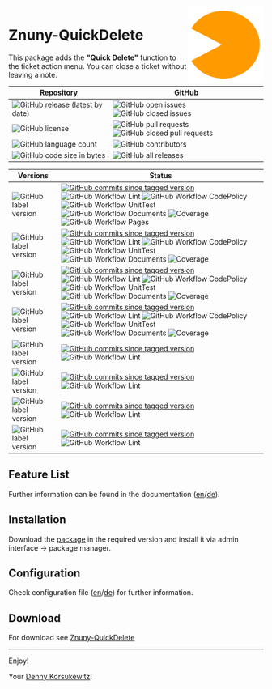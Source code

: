 <img align="right" width="150" height="150" src="doc/images/icon.png">

# Znuny-QuickDelete

This package adds the **"Quick Delete"** function to the ticket action menu.
You can close a ticket without leaving a note.

| Repository | GitHub |
| ------ | ------ |
|  ![GitHub release (latest by date)](https://img.shields.io/github/v/release/dennykorsukewitz/Znuny-QuickDelete) | ![GitHub open issues](https://img.shields.io/github/issues/dennykorsukewitz/Znuny-QuickDelete) ![GitHub closed issues](https://img.shields.io/github/issues-closed/dennykorsukewitz/Znuny-QuickDelete?color=#44CC44) |
|  ![GitHub license](https://img.shields.io/github/license/dennykorsukewitz/Znuny-QuickDelete) | ![GitHub pull requests](https://img.shields.io/github/issues-pr/dennykorsukewitz/Znuny-QuickDelete?label=PR) ![GitHub closed pull requests](https://img.shields.io/github/issues-pr-closed/dennykorsukewitz/Znuny-QuickDelete?color=g&label=PR) |
|  ![GitHub language count](https://img.shields.io/github/languages/count/dennykorsukewitz/Znuny-QuickDelete?style=flat&label=language)  | ![GitHub contributors](https://img.shields.io/github/contributors/dennykorsukewitz/Znuny-QuickDelete) |
|   ![GitHub code size in bytes](https://img.shields.io/github/languages/code-size/dennykorsukewitz/Znuny-QuickDelete) | ![GitHub all releases](https://img.shields.io/github/downloads/dennykorsukewitz/Znuny-QuickDelete/total?style=flat) |

| Versions | Status |
| ------ | ------ |
| ![GitHub label version](https://img.shields.io/github/labels/dennykorsukewitz/dennykorsukewitz/dev) | [![GitHub commits since tagged version](https://img.shields.io/github/commits-since/dennykorsukewitz/Znuny-QuickDelete/7.0.1/rel-7_0)](https://github.com/dennykorsukewitz/Znuny-QuickDelete/compare/7.0.1...rel-7_0) ![GitHub Workflow Lint](https://github.com/dennykorsukewitz/Znuny-QuickDelete/actions/workflows/lint.yml/badge.svg?branch=dev&style=flat&label=Lint) ![GitHub Workflow CodePolicy](https://github.com/dennykorsukewitz/Znuny-QuickDelete/actions/workflows/codepolicy.yml/badge.svg?branch=dev&style=flat&label=CodePolicy) ![GitHub Workflow UnitTest](https://github.com/dennykorsukewitz/Znuny-QuickDelete/actions/workflows/unittest.yml/badge.svg?branch=dev&style=flat&label=UnitTest) ![GitHub Workflow Documents](https://github.com/dennykorsukewitz/Znuny-QuickDelete/actions/workflows/documents.yml/badge.svg?branch=dev&style=flat&label=Documents) ![Coverage](https://img.shields.io/endpoint?url=https%3A%2F%2Fgist.githubusercontent.com%2Fdennykorsukewitz%2Fe2729bfd9b81d9c032ded617a3f924e7%2Fraw%2F66bfd3e5e6f97c2c341274ffb934d4791ad9cd02%2FZnuny-QuickDelete%3Acoverage%3Adev.json) ![GitHub Workflow Pages](https://github.com/dennykorsukewitz/Znuny-QuickDelete/actions/workflows/pages.yml/badge.svg?branch=dev&style=flat&label=GitHub%20Pages) |
| ![GitHub label version](https://img.shields.io/github/labels/dennykorsukewitz/dennykorsukewitz/Znuny%207.0) | [![GitHub commits since tagged version](https://img.shields.io/github/commits-since/dennykorsukewitz/Znuny-QuickDelete/7.0.1/rel-7_0)](https://github.com/dennykorsukewitz/Znuny-QuickDelete/compare/7.0.1...rel-7_0) ![GitHub Workflow Lint](https://github.com/dennykorsukewitz/Znuny-QuickDelete/actions/workflows/lint.yml/badge.svg?branch=rel-7_0&style=flat&label=Lint) ![GitHub Workflow CodePolicy](https://github.com/dennykorsukewitz/Znuny-QuickDelete/actions/workflows/codepolicy.yml/badge.svg?branch=rel-7_0&style=flat&label=CodePolicy) ![GitHub Workflow UnitTest](https://github.com/dennykorsukewitz/Znuny-QuickDelete/actions/workflows/unittest.yml/badge.svg?branch=rel-7_0&style=flat&label=UnitTest) ![GitHub Workflow Documents](https://github.com/dennykorsukewitz/Znuny-QuickDelete/actions/workflows/documents.yml/badge.svg?branch=rel-7_0&style=flat&label=Documents) ![Coverage](https://img.shields.io/endpoint?url=https%3A%2F%2Fgist.githubusercontent.com%2Fdennykorsukewitz%2Fe2729bfd9b81d9c032ded617a3f924e7%2Fraw%2Fe1b35fe925e379a8eae49a540e749a6b246ea827%2FZnuny-QuickDelete%3Acoverage%3Arel-7_0.json) |
| ![GitHub label version](https://img.shields.io/github/labels/dennykorsukewitz/dennykorsukewitz/Znuny%206.5) | [![GitHub commits since tagged version](https://img.shields.io/github/commits-since/dennykorsukewitz/Znuny-QuickDelete/6.5.1/rel-6_5)](https://github.com/dennykorsukewitz/Znuny-QuickDelete/compare/6.5.1...rel-6_5) ![GitHub Workflow Lint](https://github.com/dennykorsukewitz/Znuny-QuickDelete/actions/workflows/lint.yml/badge.svg?branch=rel-6_5&style=flat&label=Lint) ![GitHub Workflow CodePolicy](https://github.com/dennykorsukewitz/Znuny-QuickDelete/actions/workflows/codepolicy.yml/badge.svg?branch=rel-6_5&style=flat&label=CodePolicy) ![GitHub Workflow UnitTest](https://github.com/dennykorsukewitz/Znuny-QuickDelete/actions/workflows/unittest.yml/badge.svg?rel-6_5&style=flat&label=UnitTest)  ![GitHub Workflow Documents](https://github.com/dennykorsukewitz/Znuny-QuickDelete/actions/workflows/documents.yml/badge.svg?rel-6_5&style=flat&label=Documents) ![Coverage](https://img.shields.io/endpoint?url=https%3A%2F%2Fgist.githubusercontent.com%2Fdennykorsukewitz%2Fe2729bfd9b81d9c032ded617a3f924e7%2Fraw%2F66bfd3e5e6f97c2c341274ffb934d4791ad9cd02%2FZnuny-QuickDelete%3Acoverage%3Arel-6_5.json) |
| ![GitHub label version](https://img.shields.io/github/labels/dennykorsukewitz/dennykorsukewitz/Znuny%206.4) | [![GitHub commits since tagged version](https://img.shields.io/github/commits-since/dennykorsukewitz/Znuny-QuickDelete/6.4.1/rel-6_4)](https://github.com/dennykorsukewitz/Znuny-QuickDelete/compare/6.4.1...rel-6_4) ![GitHub Workflow Lint](https://github.com/dennykorsukewitz/Znuny-QuickDelete/actions/workflows/lint.yml/badge.svg?branch=rel-6_4&style=flat&label=Lint) ![GitHub Workflow CodePolicy](https://github.com/dennykorsukewitz/Znuny-QuickDelete/actions/workflows/codepolicy.yml/badge.svg?branch=rel-6_4&style=flat&label=CodePolicy) ![GitHub Workflow UnitTest](https://github.com/dennykorsukewitz/Znuny-QuickDelete/actions/workflows/unittest.yml/badge.svg?rel-6_4&style=flat&label=UnitTest)  ![GitHub Workflow Documents](https://github.com/dennykorsukewitz/Znuny-QuickDelete/actions/workflows/documents.yml/badge.svg?rel-6_4&style=flat&label=PDF) ![Coverage](https://img.shields.io/endpoint?url=https%3A%2F%2Fgist.githubusercontent.com%2Fdennykorsukewitz%2Fe2729bfd9b81d9c032ded617a3f924e7%2Fraw%2F66bfd3e5e6f97c2c341274ffb934d4791ad9cd02%2FZnuny-QuickDelete%3Acoverage%3Arel-6_4.json) |
| ![GitHub label version](https://img.shields.io/github/labels/dennykorsukewitz/dennykorsukewitz/OTRS%206) |  [![GitHub commits since tagged version](https://img.shields.io/github/commits-since/dennykorsukewitz/Znuny-QuickDelete/6.0.3/rel-6_0)](https://github.com/dennykorsukewitz/Znuny-QuickDelete/compare/6.0.3...rel-6_0) ![GitHub Workflow Lint](https://github.com/dennykorsukewitz/Znuny-QuickDelete/actions/workflows/lint.yml/badge.svg?rel-6_0&style=flat&label=Lint) |
| ![GitHub label version](https://img.shields.io/github/labels/dennykorsukewitz/dennykorsukewitz/OTRS%205) | [![GitHub commits since tagged version](https://img.shields.io/github/commits-since/dennykorsukewitz/Znuny-QuickDelete/5.0.2/rel-5_0)](https://github.com/dennykorsukewitz/Znuny-QuickDelete/compare/5.0.2...rel-5_0) ![GitHub Workflow Lint](https://github.com/dennykorsukewitz/Znuny-QuickDelete/actions/workflows/lint.yml/badge.svg?rel-5_0&style=flat&label=Lint) |
| ![GitHub label version](https://img.shields.io/github/labels/dennykorsukewitz/dennykorsukewitz/OTRS%204)  | [![GitHub commits since tagged version](https://img.shields.io/github/commits-since/dennykorsukewitz/Znuny-QuickDelete/4.0.2/rel-4_0)](https://github.com/dennykorsukewitz/Znuny-QuickDelete/compare/4.0.2...rel-4_0) ![GitHub Workflow Lint](https://github.com/dennykorsukewitz/Znuny-QuickDelete/actions/workflows/lint.yml/badge.svg?rel-4_0&style=flat&label=Lint) |
| ![GitHub label version](https://img.shields.io/github/labels/dennykorsukewitz/dennykorsukewitz/OTRS%203)  | [![GitHub commits since tagged version](https://img.shields.io/github/commits-since/dennykorsukewitz/Znuny-QuickDelete/3.3.3/rel-3_3)](https://github.com/dennykorsukewitz/Znuny-QuickDelete/compare/3.3.3...rel-3_3) ![GitHub Workflow Lint](https://github.com/dennykorsukewitz/Znuny-QuickDelete/actions/workflows/lint.yml/badge.svg?rel-3_3&style=flat&label=Lint) |

## Feature List

Further information can be found in the documentation ([en](doc/en/Znuny-QuickDelete#functionality)/[de](doc/de/Znuny-QuickDelete#funktionalität)).

## Installation

Download the [package](https://github.com/dennykorsukewitz/Znuny-QuickDelete/releases) in the required version and install it via admin interface -> package manager.

## Configuration

Check configuration file ([en](doc/en/Znuny-QuickDelete#configuration)/[de](doc/de/Znuny-QuickDelete#konfiguration)) for further information.

## Download

For download see [Znuny-QuickDelete](https://github.com/dennykorsukewitz/Znuny-QuickDelete/releases)

---

Enjoy!

Your [Denny Korsukéwitz](https://github.com/dennykorsukewitz)!
